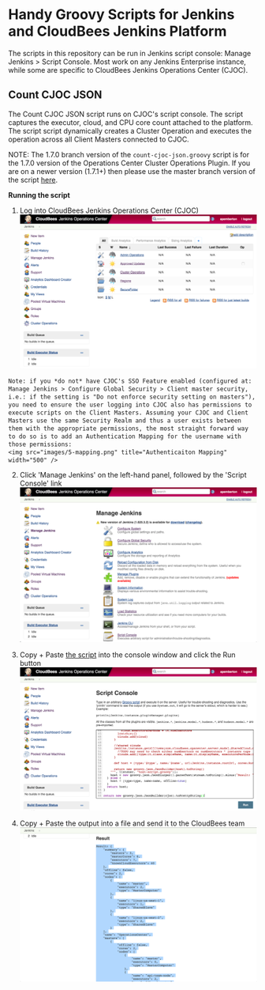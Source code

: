 # Handy Groovy Scripts for Jenkins and CloudBees Jenkins Platform

The scripts in this repository can be run in Jenkins script console: Manage Jenkins > Script Console. Most work on any Jenkins Enterprise instance, while some are specific to CloudBees Jenkins Operations Center (CJOC).

## Count CJOC JSON

The Count CJOC JSON script runs on CJOC's script console. The script captures the executor, cloud, and CPU core count attached to the platform. The script script dynamically creates a Cluster Operation and executes the operation across all Client Masters connected to CJOC.

NOTE: The 1.7.0 branch version of the `count-cjoc-json.groovy` script is for the 1.7.0 version of the Operations Center Cluster Operations Plugin. If you are on a newer version (1.7.1+) then please use the master branch version of the script [here](https://github.com/cloudbees/jenkins-scripts/blob/master/count-cjoc-json.groovy).

**Running the script**

1.    Log into CloudBees Jenkins Operations Center (CJOC)
    <img src="images/1-login.png" title="Login into CJOC" width="500" />

    Note: if you *do not* have CJOC's SSO Feature enabled (configured at: Manage Jenkins > Configure Global Security > Client master security, i.e.: if the setting is "Do not enforce security setting on masters"), you need to ensure the user logging into CJOC also has permissions to execute scripts on the Client Masters. Assuming your CJOC and Client Masters use the same Security Realm and thus a user exists between them with the appropriate permissions, the most straight forward way to do so is to add an Authentication Mapping for the username with those permissions:
    <img src="images/5-mapping.png" title="Authenticaiton Mapping" width="500" />

2.    Click 'Manage Jenkins' on the left-hand panel, followed by the 'Script Console' link
    <img src="images/2-manage-jenkins.png" title="Manage Jenkins" width="500" />

3.    Copy + Paste [the script](https://github.com/cloudbees/jenkins-scripts/blob/master/count-cjoc-json.groovy) into the console window and click the Run button
    <img src="images/3-script-console.png" title="Script Console" width="500" />

4.    Copy + Paste the output into a file and send it to the CloudBees team
    <img src="images/4-result.png" title="Result" width="500" />
